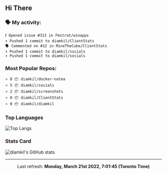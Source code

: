## Hi There

### 🗣 My activity:

```
❗️ Opened issue #313 in Fmstrat/winapps
⬆️ Pushed 1 commit to diamkil/ClientStats
🗣 Commented on #12 in MineTheCube/ClientStats
⬆️ Pushed 1 commit to diamkil/socials
⬆️ Pushed 1 commit to diamkil/socials
```

### Most Popular Repos:

```
⭐️ 8 📦 diamkil/docker-notea
⭐️ 5 📦 diamkil/socials
⭐️ 2 📦 diamkil/screenshots
⭐️ 0 📦 diamkil/ClientStats
⭐️ 0 📦 diamkil/diamkil
```

### Top Languages

![Top Langs](https://github-readme-stats.vercel.app/api/top-langs/?username=diamkil&layout=compact&langs_count=10)

### Stats Card

![diamkil's GitHub stats](https://github-readme-stats.vercel.app/api?username=diamkil&count_private=true&show_icons=true)

---

<p align="center">
  Last refresh: 
  <b>Monday, March 21st 2022, 7:01:45 (Toronto Time)</b>
</p>
